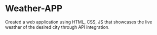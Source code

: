 # Weather-APP
Created a web application using HTML, CSS, JS that showcases the live weather of the desired city through API integration.
